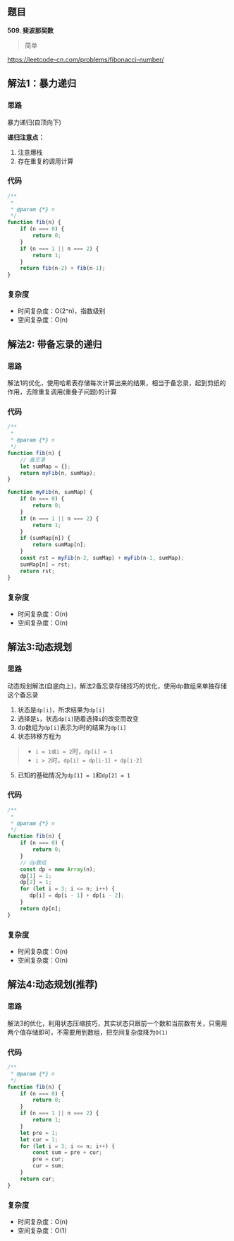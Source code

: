 ## 题目
**509. 斐波那契数**
>简单

https://leetcode-cn.com/problems/fibonacci-number/

## 解法1：暴力递归

### 思路
暴力递归(自顶向下)

**递归注意点：**
1. 注意爆栈
2. 存在重复的调用计算

### 代码
```javascript
/**
 * 
 * @param {*} n 
 */
function fib(n) {
    if (n === 0) {
        return 0;
    }
    if (n === 1 || n === 2) {
        return 1;
    }
    return fib(n-2) + fib(n-1);
}
```
### 复杂度
* 时间复杂度：O(2^n)，指数级别
* 空间复杂度：O(n)

## 解法2: 带备忘录的递归
### 思路
解法1的优化，使用哈希表存储每次计算出来的结果，相当于备忘录，起到剪纸的作用，去除重复调用(重叠子问题)的计算

### 代码
```javascript
/**
 * 
 * @param {*} n 
 */
function fib(n) {
    // 备忘录
    let sumMap = {};
    return myFib(n, sumMap); 
}

function myFib(n, sumMap) {
    if (n === 0) {
        return 0;
    }
    if (n === 1 || n === 2) {
        return 1;
    }
    if (sumMap[n]) {
        return sumMap[n];
    }
    const rst = myFib(n-2, sumMap) + myFib(n-1, sumMap);
    sumMap[n] = rst;
    return rst;
}
```
### 复杂度
* 时间复杂度：O(n)
* 空间复杂度：O(n)

## 解法3:动态规划
### 思路
动态规划解法(自底向上)，解法2备忘录存储技巧的优化，使用dp数组来单独存储这个备忘录

1. 状态是`dp[i]`，所求结果为`dp[i]`
2. 选择是`i`，状态`dp[i]`随着选择`i`的改变而改变
3. dp数组为`dp[i]`表示为i时的结果为`dp[i]`
4. 状态转移方程为
>* `i = 1或i = 2`时，`dp[i] = 1`
>* `i > 2`时，`dp[i] = dp[i-1] + dp[i-2]`
5. 已知的基础情况为`dp[1] = 1`和`dp[2] = 1`

### 代码
```javascript
/**
 * 
 * @param {*} n 
 */
function fib(n) {
    if (n === 0) {
        return 0;
    }
    // dp数组
    const dp = new Array(n);
    dp[1] = 1;
    dp[2] = 1;
    for (let i = 3; i <= n; i++) {
       dp[i] = dp[i - 1] + dp[i - 2];
    }
    return dp[n];
}

```
### 复杂度
* 时间复杂度：O(n)
* 空间复杂度：O(n)

## 解法4:动态规划(推荐)

### 思路
解法3的优化，利用状态压缩技巧，其实状态只跟前一个数和当前数有关，只需用两个值存储即可，不需要用到数组，把空间复杂度降为`O(1)`


### 代码
```javascript
/**
 * @param {*} n 
 */
function fib(n) {
    if (n === 0) {
        return 0;
    }
    if (n === 1 || n === 2) {
        return 1;
    }
    let pre = 1;
    let cur = 1;
    for (let i = 3; i <= n; i++) {
        const sum = pre + cur;
        pre = cur;
        cur = sum;
    }
    return cur;
}
```
### 复杂度
 * 时间复杂度：O(n)
 * 空间复杂度：O(1)
